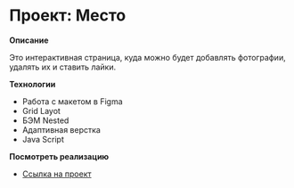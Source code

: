# Проект: Место

**Описание**

Это интерактивная страница, куда можно будет добавлять фотографии, удалять их и ставить лайки.

**Технологии**

* Работа с макетом в Figma
* Grid Layot
* БЭМ Nested
* Адаптивная верстка
* Java Script

**Посмотреть реализацию**

* [Ссылка на проект](https://daryavita.github.io/mesto/)

